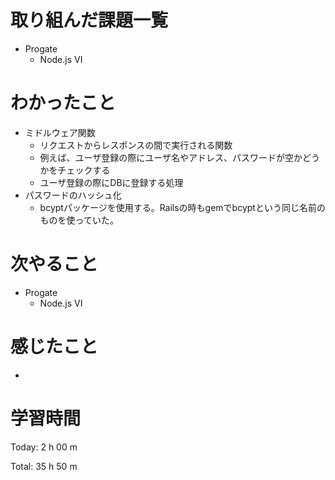 # 取り組んだ課題一覧
- Progate
  - Node.js VI
  
# わかったこと

- ミドルウェア関数
  - リクエストからレスポンスの間で実行される関数
  - 例えば、ユーザ登録の際にユーザ名やアドレス、パスワードが空かどうかをチェックする
  - ユーザ登録の際にDBに登録する処理
- パスワードのハッシュ化
  - bcyptパッケージを使用する。Railsの時もgemでbcyptという同じ名前のものを使っていた。

# 次やること
- Progate
  - Node.js VI


# 感じたこと
- 

# 学習時間
Today: 2 h 00 m

Total: 35 h 50 m
